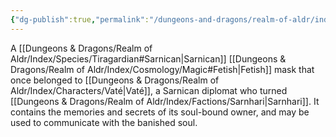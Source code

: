 ```yaml
---
{"dg-publish":true,"permalink":"/dungeons-and-dragons/realm-of-aldr/index/artifacts/sarnican-masque-vate/"}
---
```


A [[Dungeons & Dragons/Realm of Aldr/Index/Species/Tiragardian#Sarnican\|Sarnican]] [[Dungeons & Dragons/Realm of Aldr/Index/Cosmology/Magic#Fetish\|Fetish]] mask that once belonged to [[Dungeons & Dragons/Realm of Aldr/Index/Characters/Vaté\|Vaté]], a Sarnican diplomat who turned [[Dungeons & Dragons/Realm of Aldr/Index/Factions/Sarnhari\|Sarnhari]]. It contains the memories and secrets of its soul-bound owner, and may be used to communicate with the banished soul.